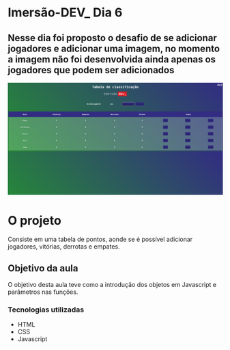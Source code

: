 # Imersão-DEV_ Dia 6
## Nesse dia foi proposto o desafio de se adicionar jogadores e adicionar uma imagem, no momento a imagem não foi desenvolvida ainda apenas os jogadores que podem ser adicionados
![](https://github.com/higor212/Imersao-dia6/blob/main/Imersao_dev-dia6.png?raw=true)

# O projeto
Consiste em uma tabela de pontos, aonde se é possível adicionar jogadores, vitórias, derrotas e empates.

## Objetivo da aula

O objetivo desta aula teve como a introdução dos objetos em Javascript e parâmetros nas funções. 


### Tecnologias utilizadas
<ul>
  <li>HTML</li>
  <li>CSS</li>
  <li>Javascript</li>
</ul>
